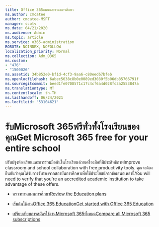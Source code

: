 ```yaml
---
title: Office 365แผนและราคาการศึกษา
ms.author: cmcatee
author: cmcatee-MSFT
manager: scotv
ms.date: 04/21/2020
ms.audience: Admin
ms.topic: article
ms.service: o365-administration
ROBOTS: NOINDEX, NOFOLLOW
localization_priority: Normal
ms.collection: Adm_O365
ms.custom:
- "476"
- "1500026"
ms.assetid: 34b852e0-bf1d-4cf3-9aa6-c80eed67bfeb
ms.openlocfilehash: 6abec5038c8b0e0089ed3080f5b06db85766791f
ms.sourcegitcommit: beed1fe0708571c17c4cf6a4d028fc3a2553847a
ms.translationtype: MT
ms.contentlocale: th-TH
ms.lasthandoff: 06/24/2021
ms.locfileid: "53104621"
---
```

# <a name="get-microsoft-365-free-for-your-entire-school"></a><span data-ttu-id="eeb7d-102">รับMicrosoft 365ฟรีทั่วทั้งโรงเรียนของคุณ</span><span class="sxs-lookup"><span data-stu-id="eeb7d-102">Get Microsoft 365 free for your entire school</span></span>

<span data-ttu-id="eeb7d-103">ปรับปรุงห้องเรียนและการร่วมมือกันในโรงเรียนด้วยเครื่องมือที่มีประสิทธิภาพ</span><span class="sxs-lookup"><span data-stu-id="eeb7d-103">Improve classroom and school collaboration with free productivity tools.</span></span> <span data-ttu-id="eeb7d-104">คุณจะต้องยืนยันว่าคุณได้รับการรับรองจากสถาบันการศึกษาเพื่อใช้ประโยชน์จากข้อเสนอเหล่านี้</span><span class="sxs-lookup"><span data-stu-id="eeb7d-104">You will need to verify that you're an accredited academic institution to take advantage of these offers.</span></span>
  
- [<span data-ttu-id="eeb7d-105">ตรวจทานแผนการศึกษา</span><span class="sxs-lookup"><span data-stu-id="eeb7d-105">Review the Education plans</span></span>](https://products.office.com/academic/compare-office-365-education-plans)

- [<span data-ttu-id="eeb7d-106">เริ่มต้นใช้งานOffice 365 Education</span><span class="sxs-lookup"><span data-stu-id="eeb7d-106">Get started with Office 365 Education</span></span>](https://support.office.com/article/get-started-with-office-365-education-ab02abe5-a1ee-458c-b749-5b44416ccf14?wt.mc_id=o365_portal_mmaven&ui=en-US&rs=en-US&ad=US)

- [<span data-ttu-id="eeb7d-107">เปรียบเทียบการสมัครใช้งานMicrosoft 365ทั้งหมด</span><span class="sxs-lookup"><span data-stu-id="eeb7d-107">Compare all Microsoft 365 subscriptions</span></span>](https://products.office.com/business/compare-more-office-365-for-business-plans)
